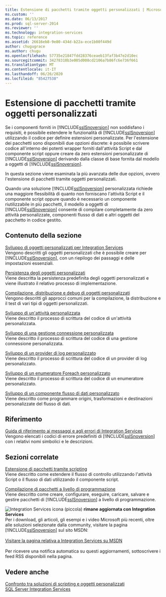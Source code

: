 ```yaml
---
title: Estensione di pacchetti tramite oggetti personalizzati | Microsoft Docs
ms.custom: ''
ms.date: 06/13/2017
ms.prod: sql-server-2014
ms.reviewer: ''
ms.technology: integration-services
ms.topic: reference
ms.assetid: 26616eb8-9e80-434d-b22a-ece1b00f449d
author: chugugrace
ms.author: chugu
ms.openlocfilehash: 57735e21847fdd28376ceaeb13faf3b47e2d10ec
ms.sourcegitcommit: 34278310b3e005d008cd2106a7b86fc6e736f661
ms.translationtype: MT
ms.contentlocale: it-IT
ms.lasthandoff: 06/26/2020
ms.locfileid: "85427538"
---
```

# <a name="extending-packages-with-custom-objects"></a>Estensione di pacchetti tramite oggetti personalizzati
  Se i componenti forniti in [!INCLUDE[ssISnoversion](../../includes/ssisnoversion-md.md)] non soddisfano i requisiti, è possibile estendere le funzionalità di [!INCLUDE[ssISnoversion](../../includes/ssisnoversion-md.md)] utilizzando il codice per definire estensioni personalizzate. Per l'estensione dei pacchetti sono disponibili due opzioni discrete: è possibile scrivere codice all'interno dei potenti wrapper forniti dall'attività Script e dal componente script oppure creare da zero estensioni personalizzate di [!INCLUDE[ssISnoversion](../../includes/ssisnoversion-md.md)] derivando dalla classe di base fornita dal modello a oggetti di [!INCLUDE[ssISnoversion](../../includes/ssisnoversion-md.md)].  
  
 In questa sezione viene esaminata la più avanzata delle due opzioni, ovvero l'estensione di pacchetti tramite oggetti personalizzati.  
  
 Quando una soluzione [!INCLUDE[ssISnoversion](../../includes/ssisnoversion-md.md)] personalizzata richiede una maggiore flessibilità di quanto non forniscano l'attività Script e il componente script oppure quando è necessario un componente riutilizzabile in più pacchetti, il modello a oggetti di [!INCLUDE[ssISnoversion](../../includes/ssisnoversion-md.md)] consente di compilare completamente da zero attività personalizzate, componenti flusso di dati e altri oggetti del pacchetto in codice gestito.  
  
## <a name="in-this-section"></a>Contenuto della sezione  
 [Sviluppo di oggetti personalizzati per Integration Services](developing-custom-objects-for-integration-services.md)  
 Vengono descritti gli oggetti personalizzati che è possibile creare per [!INCLUDE[ssISnoversion](../../includes/ssisnoversion-md.md)], con un riepilogo dei passaggi e delle impostazioni essenziali.  
  
 [Persistenza degli oggetti personalizzati](persisting-custom-objects.md)  
 Viene descritta la persistenza predefinita degli oggetti personalizzati e viene illustrato il relativo processo di implementazione.  
  
 [Compilazione, distribuzione e debug di oggetti personalizzati](building-deploying-and-debugging-custom-objects.md)  
 Vengono descritti gli approcci comuni per la compilazione, la distribuzione e il test di vari tipi di oggetti personalizzati.  
  
 [Sviluppo di un'attività personalizzata](task/developing-a-custom-task.md)  
 Viene descritto il processo di scrittura del codice di un'attività personalizzata.  
  
 [Sviluppo di una gestione connessione personalizzata](connection-manager/developing-a-custom-connection-manager.md)  
 Viene descritto il processo di scrittura del codice di una gestione connessione personalizzata.  
  
 [Sviluppo di un provider di log personalizzato](log-provider/developing-a-custom-log-provider.md)  
 Viene descritto il processo di scrittura del codice di un provider di log personalizzato.  
  
 [Sviluppo di un enumeratore Foreach personalizzato](foreach-enumerator/developing-a-custom-foreach-enumerator.md)  
 Viene descritto il processo di scrittura del codice di un enumeratore personalizzato.  
  
 [Sviluppo di un componente flusso di dati personalizzato](data-flow/developing-a-custom-data-flow-component.md)  
 Viene descritto come programmare origini, trasformazioni e destinazioni personalizzate del flusso di dati.  
  
## <a name="reference"></a>Riferimento  
 [Guida di riferimento ai messaggi e agli errori di Integration Services](../integration-services-error-and-message-reference.md)  
 Vengono elencati i codici di errore predefiniti di [!INCLUDE[ssISnoversion](../../includes/ssisnoversion-md.md)] con i relativi nomi simbolici e le descrizioni.  
  
## <a name="related-sections"></a>Sezioni correlate  
 [Estensione di pacchetti tramite scripting](../extending-packages-scripting/extending-packages-with-scripting.md)  
 Viene descritto come estendere il flusso di controllo utilizzando l'attività Script o il flusso di dati utilizzando il componente script.  
  
 [Compilazione di pacchetti a livello di programmazione](../building-packages-programmatically/building-packages-programmatically.md)  
 Viene descritto come creare, configurare, eseguire, caricare, salvare e gestire pacchetti di [!INCLUDE[ssISnoversion](../../includes/ssisnoversion-md.md)] a livello di programmazione.  
  
![Integration Services icona (piccola)](../media/dts-16.gif "Icona di Integration Services (piccola)")  **rimane aggiornata con Integration Services**<br /> Per i download, gli articoli, gli esempi e i video Microsoft più recenti, oltre alle soluzioni selezionate dalla community, visitare la pagina [!INCLUDE[ssISnoversion](../../includes/ssisnoversion-md.md)] sul sito MSDN:<br /><br /> [Visitare la pagina relativa a Integration Services su MSDN](https://go.microsoft.com/fwlink/?LinkId=136655)<br /><br /> Per ricevere una notifica automatica su questi aggiornamenti, sottoscrivere i feed RSS disponibili nella pagina.  
  
## <a name="see-also"></a>Vedere anche  
 [Confronto tra soluzioni di scripting e oggetti personalizzati](../extending-packages-scripting/comparing-scripting-solutions-and-custom-objects.md)   
 [SQL Server Integration Services](../sql-server-integration-services.md)  
  
  
